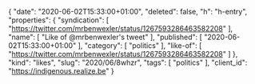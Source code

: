 {
  "date": "2020-06-02T15:33:00+01:00",
  "deleted": false,
  "h": "h-entry",
  "properties": {
    "syndication": [
      "https://twitter.com/mrbenwexler/status/1267593286463582208"
    ],
    "name": [
      "Like of @mrbenwexler's tweet"
    ],
    "published": [
      "2020-06-02T15:33:00+01:00"
    ],
    "category": [
      "politics"
    ],
    "like-of": [
      "https://twitter.com/mrbenwexler/status/1267593286463582208"
    ]
  },
  "kind": "likes",
  "slug": "2020/06/8whzr",
  "tags": [
    "politics"
  ],
  "client_id": "https://indigenous.realize.be"
}
